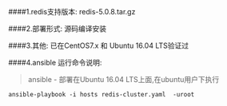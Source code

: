 ####1.redis支持版本:  redis-5.0.8.tar.gz

####2.部署形式: 源码编译安装

####3.其他: 已在CentOS7.x 和 Ubuntu 16.04 LTS验证过

####4.ansible 运行命令说明:

> ansible - 部署在Ubuntu 16.04 LTS上面,在ubuntu用户下执行

`ansible-playbook -i hosts redis-cluster.yaml  -uroot`
